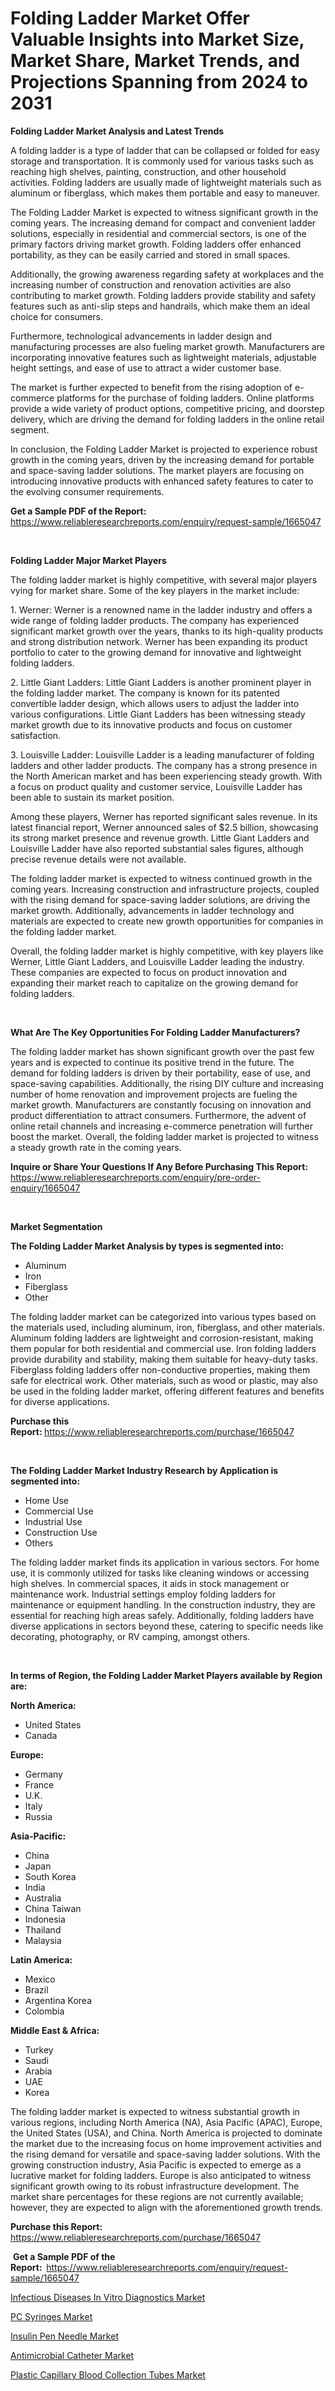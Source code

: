 <p><h1>Folding Ladder Market Offer Valuable Insights into Market Size, Market Share, Market Trends, and Projections Spanning from 2024 to 2031</h1></p><p><strong>Folding Ladder Market Analysis and Latest Trends</strong></p>
<p><p>A folding ladder is a type of ladder that can be collapsed or folded for easy storage and transportation. It is commonly used for various tasks such as reaching high shelves, painting, construction, and other household activities. Folding ladders are usually made of lightweight materials such as aluminum or fiberglass, which makes them portable and easy to maneuver.</p><p>The Folding Ladder Market is expected to witness significant growth in the coming years. The increasing demand for compact and convenient ladder solutions, especially in residential and commercial sectors, is one of the primary factors driving market growth. Folding ladders offer enhanced portability, as they can be easily carried and stored in small spaces.</p><p>Additionally, the growing awareness regarding safety at workplaces and the increasing number of construction and renovation activities are also contributing to market growth. Folding ladders provide stability and safety features such as anti-slip steps and handrails, which make them an ideal choice for consumers.</p><p>Furthermore, technological advancements in ladder design and manufacturing processes are also fueling market growth. Manufacturers are incorporating innovative features such as lightweight materials, adjustable height settings, and ease of use to attract a wider customer base.</p><p>The market is further expected to benefit from the rising adoption of e-commerce platforms for the purchase of folding ladders. Online platforms provide a wide variety of product options, competitive pricing, and doorstep delivery, which are driving the demand for folding ladders in the online retail segment.</p><p>In conclusion, the Folding Ladder Market is projected to experience robust growth in the coming years, driven by the increasing demand for portable and space-saving ladder solutions. The market players are focusing on introducing innovative products with enhanced safety features to cater to the evolving consumer requirements.</p></p>
<p><strong>Get a Sample PDF of the Report:&nbsp;</strong> <a href="https://www.reliableresearchreports.com/enquiry/request-sample/1665047">https://www.reliableresearchreports.com/enquiry/request-sample/1665047</a></p>
<p>&nbsp;</p>
<p><strong>Folding Ladder Major Market Players</strong></p>
<p><p>The folding ladder market is highly competitive, with several major players vying for market share. Some of the key players in the market include:</p><p>1. Werner: Werner is a renowned name in the ladder industry and offers a wide range of folding ladder products. The company has experienced significant market growth over the years, thanks to its high-quality products and strong distribution network. Werner has been expanding its product portfolio to cater to the growing demand for innovative and lightweight folding ladders.</p><p>2. Little Giant Ladders: Little Giant Ladders is another prominent player in the folding ladder market. The company is known for its patented convertible ladder design, which allows users to adjust the ladder into various configurations. Little Giant Ladders has been witnessing steady market growth due to its innovative products and focus on customer satisfaction.</p><p>3. Louisville Ladder: Louisville Ladder is a leading manufacturer of folding ladders and other ladder products. The company has a strong presence in the North American market and has been experiencing steady growth. With a focus on product quality and customer service, Louisville Ladder has been able to sustain its market position.</p><p>Among these players, Werner has reported significant sales revenue. In its latest financial report, Werner announced sales of $2.5 billion, showcasing its strong market presence and revenue growth. Little Giant Ladders and Louisville Ladder have also reported substantial sales figures, although precise revenue details were not available.</p><p>The folding ladder market is expected to witness continued growth in the coming years. Increasing construction and infrastructure projects, coupled with the rising demand for space-saving ladder solutions, are driving the market growth. Additionally, advancements in ladder technology and materials are expected to create new growth opportunities for companies in the folding ladder market.</p><p>Overall, the folding ladder market is highly competitive, with key players like Werner, Little Giant Ladders, and Louisville Ladder leading the industry. These companies are expected to focus on product innovation and expanding their market reach to capitalize on the growing demand for folding ladders.</p></p>
<p>&nbsp;</p>
<p><strong>What Are The Key Opportunities For Folding Ladder Manufacturers?</strong></p>
<p><p>The folding ladder market has shown significant growth over the past few years and is expected to continue its positive trend in the future. The demand for folding ladders is driven by their portability, ease of use, and space-saving capabilities. Additionally, the rising DIY culture and increasing number of home renovation and improvement projects are fueling the market growth. Manufacturers are constantly focusing on innovation and product differentiation to attract consumers. Furthermore, the advent of online retail channels and increasing e-commerce penetration will further boost the market. Overall, the folding ladder market is projected to witness a steady growth rate in the coming years.</p></p>
<p><strong>Inquire or Share Your Questions If Any Before Purchasing This Report:</strong> <a href="https://www.reliableresearchreports.com/enquiry/pre-order-enquiry/1665047">https://www.reliableresearchreports.com/enquiry/pre-order-enquiry/1665047</a></p>
<p>&nbsp;</p>
<p><strong>Market Segmentation</strong></p>
<p><strong>The Folding Ladder Market Analysis by types is segmented into:</strong></p>
<p><ul><li>Aluminum</li><li>Iron</li><li>Fiberglass</li><li>Other</li></ul></p>
<p><p>The folding ladder market can be categorized into various types based on the materials used, including aluminum, iron, fiberglass, and other materials. Aluminum folding ladders are lightweight and corrosion-resistant, making them popular for both residential and commercial use. Iron folding ladders provide durability and stability, making them suitable for heavy-duty tasks. Fiberglass folding ladders offer non-conductive properties, making them safe for electrical work. Other materials, such as wood or plastic, may also be used in the folding ladder market, offering different features and benefits for diverse applications.</p></p>
<p><strong>Purchase this Report:&nbsp;</strong><a href="https://www.reliableresearchreports.com/purchase/1665047">https://www.reliableresearchreports.com/purchase/1665047</a></p>
<p>&nbsp;</p>
<p><strong>The Folding Ladder Market Industry Research by Application is segmented into:</strong></p>
<p><ul><li>Home Use</li><li>Commercial Use</li><li>Industrial Use</li><li>Construction Use</li><li>Others</li></ul></p>
<p><p>The folding ladder market finds its application in various sectors. For home use, it is commonly utilized for tasks like cleaning windows or accessing high shelves. In commercial spaces, it aids in stock management or maintenance work. Industrial settings employ folding ladders for maintenance or equipment handling. In the construction industry, they are essential for reaching high areas safely. Additionally, folding ladders have diverse applications in sectors beyond these, catering to specific needs like decorating, photography, or RV camping, amongst others.</p></p>
<p>&nbsp;</p>
<p><strong>In terms of Region, the Folding Ladder Market Players available by Region are:</strong></p>
<p>
    <p> <strong> North America: </strong>
        <ul>
            <li>United States</li>
            <li>Canada</li>
        </ul>
        </p> 
    <p> <strong> Europe: </strong>
        <ul>
            <li>Germany</li>
            <li>France</li>
            <li>U.K.</li>
            <li>Italy</li>
            <li>Russia</li>
        </ul>
        </p> 
    <p> <strong> Asia-Pacific: </strong>
        <ul>
            <li>China</li>
            <li>Japan</li>
            <li>South Korea</li>
            <li>India</li>
            <li>Australia</li>
            <li>China Taiwan</li>
            <li>Indonesia</li>
            <li>Thailand</li>
            <li>Malaysia</li>
        </ul>
        </p> 
    <p> <strong> Latin America: </strong>
        <ul>
            <li>Mexico</li>
            <li>Brazil</li>
            <li>Argentina Korea</li>
            <li>Colombia</li>
        </ul>
        </p> 
    <p> <strong> Middle East & Africa: </strong>
        <ul>
            <li>Turkey</li>
            <li>Saudi</li>
            <li>Arabia</li>
            <li>UAE</li>
            <li>Korea</li>
        </ul>
    </p>
    </p>
<p><p>The folding ladder market is expected to witness substantial growth in various regions, including North America (NA), Asia Pacific (APAC), Europe, the United States (USA), and China. North America is projected to dominate the market due to the increasing focus on home improvement activities and the rising demand for versatile and space-saving ladder solutions. With the growing construction industry, Asia Pacific is expected to emerge as a lucrative market for folding ladders. Europe is also anticipated to witness significant growth owing to its robust infrastructure development. The market share percentages for these regions are not currently available; however, they are expected to align with the aforementioned growth trends.</p></p>
<p><strong>Purchase this Report: </strong><a href="https://www.reliableresearchreports.com/purchase/1665047">https://www.reliableresearchreports.com/purchase/1665047</a></p>
<p>&nbsp;<strong>Get a Sample PDF of the Report:&nbsp;&nbsp;</strong><a href="https://www.reliableresearchreports.com/enquiry/request-sample/1665047">https://www.reliableresearchreports.com/enquiry/request-sample/1665047</a></p>
<p><strong></strong></p>
<p><p><a href="https://www.linkedin.com/pulse/infectious-diseases-vitro-diagnostics-market-centers-aspects-o37ge?trackingId=9YduoWcDSS6wREseEAuKNg%3D%3D">Infectious Diseases In Vitro Diagnostics Market</a></p><p><a href="https://www.linkedin.com/pulse/pc-syringes-market-research-report-provides-critical-insights-dl9ce?trackingId=caNUWhYHSBehk1fDHSSUhA%3D%3D">PC Syringes Market</a></p><p><a href="https://www.linkedin.com/pulse/insulin-pen-needle-market-size-share-global-analysis-report-kw1le?trackingId=CxJCf1EcRLOpz2%2FvxX9Hdw%3D%3D">Insulin Pen Needle Market</a></p><p><a href="https://www.linkedin.com/pulse/antimicrobial-catheter-market-provides-detailed-segmentation-beyue?trackingId=cyDkT2YSSs6Ldjnu58gG2w%3D%3D">Antimicrobial Catheter Market</a></p><p><a href="https://www.linkedin.com/pulse/plastic-capillary-blood-collection-tubes-market-analysis-vipqe?trackingId=spo8AwNvTlaIa9NRuVRWRA%3D%3D">Plastic Capillary Blood Collection Tubes Market</a></p></p>